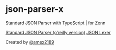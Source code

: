 # json-parser-x

Standard JSON Parser with TypeScript | for Zenn

[Standard JSON Parser (o'reilly version)](/src-oreilly)
[JSON Lexer](/src-lexer)

Created by [@amex2189](https:///twitter.com/amex2189)
